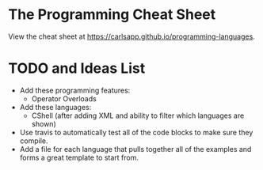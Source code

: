 # The Programming Cheat Sheet
View the cheat sheet at https://carlsapp.github.io/programming-languages.

# TODO and Ideas List
* Add these programming features:
  * Operator Overloads
* Add these languages:
  * CShell (after adding XML and ability to filter which languages are shown)
* Use travis to automatically test all of the code blocks to make sure they compile.
* Add a file for each language that pulls together all of the examples and forms a great template to start from.
